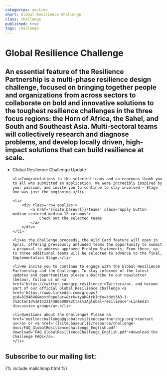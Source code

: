 ```yaml
---
categories: section
short: Global Resilience Challenge
class: challenge
published: true
tags: challenge
---
```


# Global Resilience Challenge

## An essential feature of the Resilience Partnership is a multi-phase resilience design challenge, focused on bringing together people and organizations from across sectors to collaborate on bold and innovative solutions to the toughest resilience challenges in the three focus regions: the Horn of Africa, the Sahel, and South and Southeast Asia. Multi-sectoral teams will collectively research and diagnose problems, and develop locally driven, high-impact solutions that can build resilience at scale.

<ul>
	<li>Global Resilience Challenge Update</li>
	
	<li>Congratulations to the selected teams and an enormous thank you to all who submitted an application. We were incredibly inspired by your passion, and invite you to continue to stay involved – Stage One was just the beginning.</li>

	<li>
		<div class='row applies'>
			<a href='{{site.baseurl}}/teams' class='apply button medium-centered medium-12 columns'>
				Check out the selected teams
			</a>
		</div>
	</li>
	
	<li>As the Challenge proceeds, the Wild Card feature will open in April, offering previously unfunded teams the opportunity to submit a proposal to address approved Problem Statements. From there, up to three additional teams will be selected to advance to the final, Implementation Stage.</li>

	<li>We invite you to continue to engage with the Global Resilience Partnership and the Challenge. To stay informed of the latest updates and opportunities please subscribe to our newsletter (below), follow us on <a href='https://twitter.com/grp_resilience'>Twitter</a>, and become part of our official Global Resilience Challenge <a href='https://www.linkedin.com/groups?gid=8194646&mostPopular=&trk=tyah&trkInfo=idx%3A3-1-5%2CtarId%3A1423144886008%2Ctas%3Aglobal+resilience'>LinkedIn discussion group</a>.</li>

	<li>Questions about the Challenge? Please <a href='mailto:challenge@globalresiliencepartnership.org'>contact us</a> or <a href='{{site.baseurl}}/resource/challenge-docs/FAQ_GlobalResilienceChallenge_English.pdf' download='FAQ_GlobalResilienceChallenge_English.pdf'>download the Challenge FAQs</a>.
	</li>
</ul>

## Subscribe to our mailing list:
{% include mailchimp.html %}
